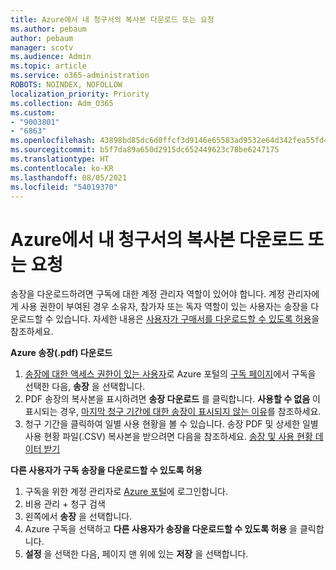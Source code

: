 ```yaml
---
title: Azure에서 내 청구서의 복사본 다운로드 또는 요청
ms.author: pebaum
author: pebaum
manager: scotv
ms.audience: Admin
ms.topic: article
ms.service: o365-administration
ROBOTS: NOINDEX, NOFOLLOW
localization_priority: Priority
ms.collection: Adm_O365
ms.custom:
- "9003801"
- "6863"
ms.openlocfilehash: 43898bd85dc6d0ffcf3d9146e65583ad9532e64d342fea55fd48e055caf133a4
ms.sourcegitcommit: b5f7da89a650d2915dc652449623c78be6247175
ms.translationtype: HT
ms.contentlocale: ko-KR
ms.lasthandoff: 08/05/2021
ms.locfileid: "54019370"
---
```

# <a name="download-or-request-a-copy-of-my-bill-in-azure"></a>Azure에서 내 청구서의 복사본 다운로드 또는 요청

송장을 다운로드하려면 구독에 대한 계정 관리자 역할이 있어야 합니다. 계정 관리자에게 사용 권한이 부여된 경우 소유자, 참가자 또는 독자 역할이 있는 사용자는 송장을 다운로드할 수 있습니다. 자세한 내용은 [사용자가 구매서를 다운로드할 수 있도록 허용](https://docs.microsoft.com/azure/cost-management-billing/manage/manage-billing-access#opt-in)을 참조하세요.

**Azure 송장(.pdf) 다운로드**

1. [송장에 대한 액세스 권한이 있는 사용자](https://docs.microsoft.com/azure/cost-management-billing/manage/manage-billing-access?WT.mc_id=Portal-Microsoft_Azure_Support)로 Azure 포털의 [구독 페이지](https://portal.azure.com/#blade/Microsoft_Azure_Billing/SubscriptionsBlade)에서 구독을 선택한 다음, **송장** 을 선택합니다.
2. PDF 송장의 복사본을 표시하려면 **송장 다운로드** 를 클릭합니다. **사용할 수 없음** 이 표시되는 경우, [마지막 청구 기간에 대한 송장이 표시되지 않는 이유](https://docs.microsoft.com/azure/cost-management-billing/manage/download-azure-invoice-daily-usage-date?WT.mc_id=Portal-Microsoft_Azure_Support#noinvoice)를 참조하세요.
3. 청구 기간을 클릭하여 일별 사용 현황을 볼 수 있습니다. 송장 PDF 및 상세한 일별 사용 현황 파일(.CSV) 복사본을 받으려면 다음을 참조하세요. [송장 및 사용 현황 데이터 받기](https://docs.microsoft.com/azure/cost-management-billing/manage/download-azure-invoice-daily-usage-date?WT.mc_id=Portal-Microsoft_Azure_Support)  

**다른 사용자가 구독 송장을 다운로드할 수 있도록 허용**

1. 구독을 위한 계정 관리자로 [Azure 포털](https://portal.azure.com/)에 로그인합니다.
2. 비용 관리 + 청구 검색
3. 왼쪽에서 **송장** 을 선택합니다.
4. Azure 구독을 선택하고 **다른 사용자가 송장을 다운로드할 수 있도록 허용** 을 클릭합니다.
5. **설정** 을 선택한 다음, 페이지 맨 위에 있는 **저장** 을 선택합니다.
